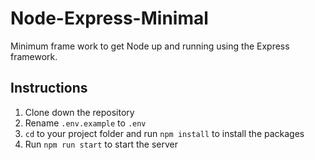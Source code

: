 # Node-Express-Minimal

Minimum frame work to get Node up and running using the Express framework.

## Instructions

1. Clone down the repository
1. Rename `.env.example` to `.env`
1. `cd` to your project folder and run `npm install` to install the packages
1. Run `npm run start` to start the server
